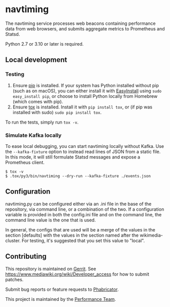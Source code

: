 # navtiming

The navtiming service processes web beacons containing performance data from web browsers, and submits
aggregate metrics to Prometheus and Statsd.

Python 2.7 or 3.10 or later is required.

## Local development

### Testing

1. Ensure [pip](https://pip.pypa.io/en/stable/installing/) is installed. If your system has Python installed without pip (such as on macOS), you can either install it with [EasyInstall](https://setuptools.readthedocs.io/en/latest/easy_install.html) using `sudo easy_install pip`, or choose to install Python locally from Homebrew (which comes with pip).
2. Ensure [tox](https://tox.readthedocs.io/en/latest/) is installed. Install it with `pip install tox`, or (if pip was installed with sudo) `sudo pip install tox`.

To run the tests, simply run `tox -v`.

### Simulate Kafka locally

To ease local debugging, you can start navtiming locally without Kafka. Use the `--kafka-fixture` option to instead read lines of JSON from a static file. In this mode, it will still formulate Statsd messages and expose a Prometheus client.

```
$ tox -v
$ .tox/py3/bin/navtiming --dry-run --kafka-fixture ./events.json
```

## Configuration

navtiming.py can be configured either via an .ini file in the base of the repository, via command line, or a combination of the two.  If a configuration variable is provided in both the config.ini file and on the command line, the command line value is the one that is used.

In general, the configs that are used will be a merge of the values in the section [defaults] with the values in the section named after the wikimedia-cluster.  For testing, it's suggested that you set this value to "local".

## Contributing

This repository is maintained on [Gerrit](https://gerrit.wikimedia.org/g/performance/navtiming/). See https://www.mediawiki.org/wiki/Developer_access for how to submit patches.

Submit bug reports or feature requests to [Phabricator](https://phabricator.wikimedia.org/maniphest/task/edit/form/1/?project=mediawiki-extensions-navigationtiming,performance-team).

This project is maintained by the [Performance Team](https://www.mediawiki.org/wiki/Performance_Team).
